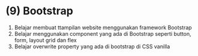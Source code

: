 # (9) Bootstrap

1. Belajar membuat ttampilan website menggunakan framework Bootstrap
2. Belajar menggunakan component yang ada di Bootstrap seperti button, form, layout grid dan flex
3. Belajar overwrite property yang ada di bootstrap di CSS vanilla
